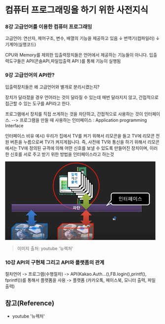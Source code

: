 # 컴퓨터 프로그래밍을 하기 위한 사전지식 

### 8강  고급언어를 이용한 컴퓨터 프로그래밍

고급언어: 연산자, 제어구조, 변수, 배열의 기능을 제공하고 있음
↓
번역기(컴파일러)
↓
기계어(실행코드)

CPU와 Memory를 제외한 입출력장치들은 언어에서 제공하는 기능들이 아니다.
입출력도구들은 API(콘솔API,파일입출력 API )를 통해 기능이 실행됨

### 9강 고급언어의 API란?

입출력장치들은 왜 고급언어와 별개로 분리시켰는지?

장치가 달라졌을 경우 언어라는 것이 달라질 수 있는데 매번 달라지지 않고, 간접적으로 접근할 수 있는 도구를 API라고 한다.

프로그램에서 장치를 직접 쓰게하는 것을 차단하고, 간접적으로 사용하는 것이 인터페이스.
--> 프로그램을 만들 때 사용하는 인터페이스 : Application programming Interface

인터페이스 비유 예시)
우리가 집에서 TV를 켜기 위해서 리모콘을 들고 TV에 리모콘 전원 버튼을 누름으로써 TV가 켜지게됩니다. 즉, 사전에 TV와 통신을 하기 위해서 리모콘에서는 TV에 정의된 규격에 의해 어떤 신호를 보낼 수 있도록 만들어진 장치이며, 이러한 신호를 서로 주고 받기 위한 방법을 인터페이스라고 하는것

![image-20200219171608775](./image/image1.png)

> 이미지 출처: youtube '뉴렉처' 

### 10강 API의 구현체 그리고 API와 플랫폼의 관계

절차언어 -> 프로그램(수행절차) -> API(Kakao.Auth...(),FB.login(),printf(), fprintf())를 통해서 플랫폼을 사용 -> 플랫폼 (카카오톡, 페이스북, 모니터 출력, 파일 출력)

## 참고(Reference)

- youtube '뉴렉처'